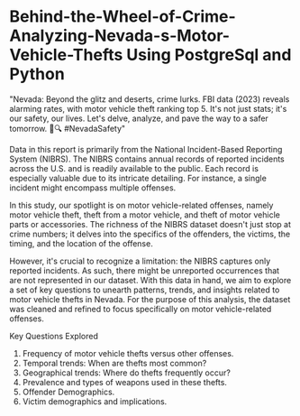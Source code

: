 # Behind-the-Wheel-of-Crime-Analyzing-Nevada-s-Motor-Vehicle-Thefts Using PostgreSql and Python

"Nevada: Beyond the glitz and deserts, crime lurks. FBI data (2023) reveals alarming rates, with motor vehicle theft ranking top 5. It's not just stats; it's our safety, our lives. Let's delve, analyze, and pave the way to a safer tomorrow. 🚗🔍 #NevadaSafety"

Data in this report is primarily from the National Incident-Based Reporting System (NIBRS).  The NIBRS contains annual records of reported incidents across the U.S. and is readily available to the public. Each record is especially valuable due to its intricate detailing. For instance, a single incident might encompass multiple offenses.

In this study, our spotlight is on motor vehicle-related offenses, namely motor vehicle theft, theft from a motor vehicle, and theft of motor vehicle parts or accessories. The richness of the NIBRS dataset doesn't just stop at crime numbers; it delves into the specifics of the offenders, the victims, the timing, and the location of the offense.

However, it's crucial to recognize a limitation: the NIBRS captures only reported incidents. As such, there might be unreported occurrences that are not represented in our dataset. With this data in hand, we aim to explore a set of key questions to unearth patterns, trends, and insights related to motor vehicle thefts in Nevada. For the purpose of this analysis, the dataset was cleaned and refined to focus specifically on motor vehicle-related offenses.


Key Questions Explored


1.	Frequency of motor vehicle thefts versus other offenses.
2.	Temporal trends: When are thefts most common?
3.	Geographical trends: Where do thefts frequently occur?
4.	Prevalence and types of weapons used in these thefts.
5.	Offender Demographics.
6.	Victim demographics and implications.
